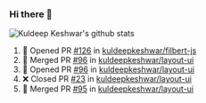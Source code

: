 ### Hi there 👋

<!--
**kuldeepkeshwar/kuldeepkeshwar** is a ✨ _special_ ✨ repository because its `README.md` (this file) appears on your GitHub profile.

Here are some ideas to get you started:

- 🔭 I’m currently working on ...
- 🌱 I’m currently learning ...
- 👯 I’m looking to collaborate on ...
- 🤔 I’m looking for help with ...
- 💬 Ask me about ...
- 📫 How to reach me: ...
- 😄 Pronouns: ...
- ⚡ Fun fact: ...
-->
![Kuldeep Keshwar's github stats](https://github-readme-stats.vercel.app/api?username=kuldeepkeshwar&show_icons=true)

<!--START_SECTION:activity-->
1. 💪 Opened PR [#126](https://github.com/kuldeepkeshwar/filbert-js/pull/126) in [kuldeepkeshwar/filbert-js](https://github.com/kuldeepkeshwar/filbert-js)
2. 🎉 Merged PR [#96](https://github.com/kuldeepkeshwar/layout-ui/pull/96) in [kuldeepkeshwar/layout-ui](https://github.com/kuldeepkeshwar/layout-ui)
3. 💪 Opened PR [#96](https://github.com/kuldeepkeshwar/layout-ui/pull/96) in [kuldeepkeshwar/layout-ui](https://github.com/kuldeepkeshwar/layout-ui)
4. ❌ Closed PR [#23](https://github.com/kuldeepkeshwar/layout-ui/pull/23) in [kuldeepkeshwar/layout-ui](https://github.com/kuldeepkeshwar/layout-ui)
5. 🎉 Merged PR [#95](https://github.com/kuldeepkeshwar/layout-ui/pull/95) in [kuldeepkeshwar/layout-ui](https://github.com/kuldeepkeshwar/layout-ui)
<!--END_SECTION:activity-->
